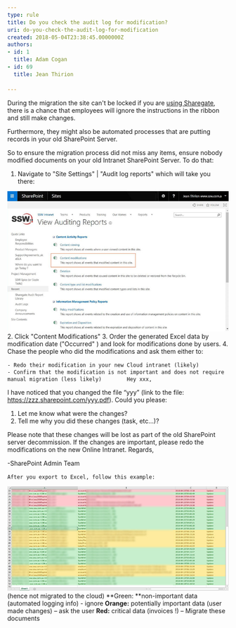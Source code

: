 ```yaml
---
type: rule
title: Do you check the audit log for modification?
uri: do-you-check-the-audit-log-for-modification
created: 2018-05-04T23:38:45.0000000Z
authors:
- id: 1
  title: Adam Cogan
- id: 69
  title: Jean Thirion

---
```


During the migration the site can't be locked if you are [using Sharegate](/_layouts/15/FIXUPREDIRECT.ASPX?WebId=3dfc0e07-e23a-4cbb-aac2-e778b71166a2&TermSetId=07da3ddf-0924-4cd2-a6d4-a4809ae20160&TermId=4ee88718-590a-43fe-bbd8-4557633d1d6f), there is a chance that employees will ignore the instructions in the ribbon and still make changes.

Furthermore, they might also be automated processes that are putting records in your old SharePoint Server.

So to ensure the migration process did not miss any items, ensure nobody modified documents on your old Intranet SharePoint Server. To do that:
 
1. Navigate to "Site Settings" | "Audit log reports" which will take you there:  
 
![check nobody was modifying the intranet during the long migration](no-intranet-modifications.jpg)
2. Click "Content Modifications"
3. Order the generated Excel data by modification date ("Occurred" ) and look for modifications done by users.
4. Chase the people who did the modifications and ask them either to: 
    

    - Redo their modification in your new Cloud intranet (likely)
    - Confirm that the modification is not important and does not require manual migration (less likely)        Hey xxx,

I have noticed that you changed the file “yyy” (link to the file: https://zzz.sharepoint.com/yyy.pdf).
Could you please:
1.	Let me know what were the changes?
2.	Tell me why you did these changes (task, etc…)?

Please note that these changes will be lost as part of the old SharePoint server decommission. If the changes are important, please redo the modifications on the new Online Intranet.
Regards,

-SharePoint Admin Team

    After you export to Excel, follow this example:
 
![Modifications are done on the old SharePoint intranet during the migration process](old-sharepoint-modification.jpg)(hence not migrated to the cloud)    **Green: **non-important data (automated logging info) - ignore
    **Orange:** potentially important data (user made changes) – ask the user
    **Red:** critical data (invoices !) – Migrate these documents
